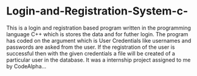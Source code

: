 # Login-and-Registration-System-c-
This is a login and registration based program written in the programming language C++ which is stores the data and for futher login. The program has coded on the argument which is 
User Credentials like usernames and passwords are asked from the user. If the registration of the user is successful then with the given credentials a file will be created of a particular user in the database.
It was a internship project assigned to me by CodeAlpha...
